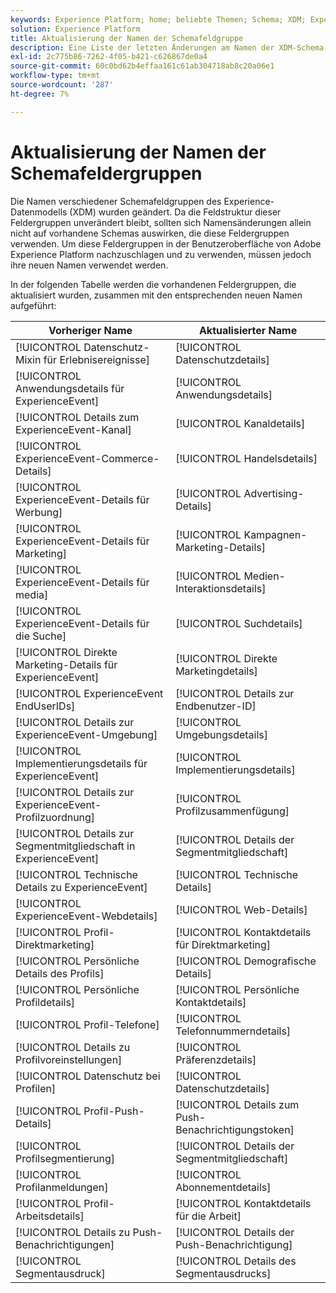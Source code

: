 ```yaml
---
keywords: Experience Platform; home; beliebte Themen; Schema; XDM; ExperienceEvent; Felder; Schemas; Schemas; Schema-Design; Feldergruppe; Feldergruppe; Endbenutzer; Endbenutzer; Endbenutzer; ID; Updates;
solution: Experience Platform
title: Aktualisierung der Namen der Schemafeldgruppe
description: Eine Liste der letzten Änderungen am Namen der XDM-Schema-Feldergruppe.
exl-id: 2c775b86-7262-4f05-b421-c626867de0a4
source-git-commit: 60c0bd62b4effaa161c61ab304718ab8c20a06e1
workflow-type: tm+mt
source-wordcount: '287'
ht-degree: 7%

---
```



# Aktualisierung der Namen der Schemafeldergruppen

Die Namen verschiedener Schemafeldgruppen des Experience-Datenmodells (XDM) wurden geändert. Da die Feldstruktur dieser Feldergruppen unverändert bleibt, sollten sich Namensänderungen allein nicht auf vorhandene Schemas auswirken, die diese Feldergruppen verwenden. Um diese Feldergruppen in der Benutzeroberfläche von Adobe Experience Platform nachzuschlagen und zu verwenden, müssen jedoch ihre neuen Namen verwendet werden.

In der folgenden Tabelle werden die vorhandenen Feldergruppen, die aktualisiert wurden, zusammen mit den entsprechenden neuen Namen aufgeführt:

| Vorheriger Name | Aktualisierter Name |
| --- | --- |
| [!UICONTROL Datenschutz-Mixin für Erlebnisereignisse] | [!UICONTROL Datenschutzdetails] |
| [!UICONTROL Anwendungsdetails für ExperienceEvent] | [!UICONTROL Anwendungsdetails] |
| [!UICONTROL Details zum ExperienceEvent-Kanal] | [!UICONTROL Kanaldetails] |
| [!UICONTROL ExperienceEvent-Commerce-Details] | [!UICONTROL Handelsdetails] |
| [!UICONTROL ExperienceEvent-Details für Werbung] | [!UICONTROL Advertising-Details] |
| [!UICONTROL ExperienceEvent-Details für Marketing] | [!UICONTROL Kampagnen-Marketing-Details] |
| [!UICONTROL ExperienceEvent-Details für media] | [!UICONTROL Medien-Interaktionsdetails] |
| [!UICONTROL ExperienceEvent-Details für die Suche] | [!UICONTROL Suchdetails] |
| [!UICONTROL Direkte Marketing-Details für ExperienceEvent] | [!UICONTROL Direkte Marketingdetails] |
| [!UICONTROL ExperienceEvent EndUserIDs] | [!UICONTROL Details zur Endbenutzer-ID] |
| [!UICONTROL Details zur ExperienceEvent-Umgebung] | [!UICONTROL Umgebungsdetails] |
| [!UICONTROL Implementierungsdetails für ExperienceEvent] | [!UICONTROL Implementierungsdetails] |
| [!UICONTROL Details zur ExperienceEvent-Profilzuordnung] | [!UICONTROL Profilzusammenfügung] |
| [!UICONTROL Details zur Segmentmitgliedschaft in ExperienceEvent] | [!UICONTROL Details der Segmentmitgliedschaft] |
| [!UICONTROL Technische Details zu ExperienceEvent] | [!UICONTROL Technische Details] |
| [!UICONTROL ExperienceEvent-Webdetails] | [!UICONTROL Web-Details] |
| [!UICONTROL Profil-Direktmarketing] | [!UICONTROL Kontaktdetails für Direktmarketing] |
| [!UICONTROL Persönliche Details des Profils] | [!UICONTROL Demografische Details] |
| [!UICONTROL Persönliche Profildetails] | [!UICONTROL Persönliche Kontaktdetails] |
| [!UICONTROL Profil-Telefone] | [!UICONTROL Telefonnummerndetails] |
| [!UICONTROL Details zu Profilvoreinstellungen] | [!UICONTROL Präferenzdetails] |
| [!UICONTROL Datenschutz bei Profilen] | [!UICONTROL Datenschutzdetails] |
| [!UICONTROL Profil-Push-Details] | [!UICONTROL Details zum Push-Benachrichtigungstoken] |
| [!UICONTROL Profilsegmentierung] | [!UICONTROL Details der Segmentmitgliedschaft] |
| [!UICONTROL Profilanmeldungen] | [!UICONTROL Abonnementdetails] |
| [!UICONTROL Profil-Arbeitsdetails] | [!UICONTROL Kontaktdetails für die Arbeit] |
| [!UICONTROL Details zu Push-Benachrichtigungen] | [!UICONTROL Details der Push-Benachrichtigung] |
| [!UICONTROL Segmentausdruck] | [!UICONTROL Details des Segmentausdrucks] |
